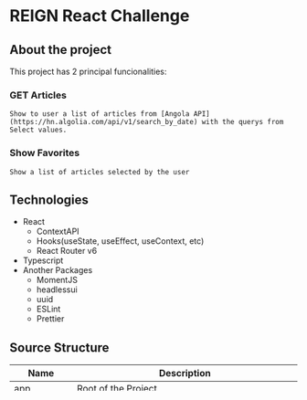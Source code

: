 # REIGN React Challenge

## About the project
This project has 2 principal funcionalities:

  ### GET Articles
    Show to user a list of articles from [Angola API](https://hn.algolia.com/api/v1/search_by_date) with the querys from Select values.

  ### Show Favorites
    Show a list of articles selected by the user
    
## Technologies
  * React
      * ContextAPI
      * Hooks(useState, useEffect, useContext, etc)
      * React Router v6
  * Typescript
  * Another Packages
      * MomentJS
      * headlessui
      * uuid
      * ESLint
      * Prettier 

## Source Structure
   Name  | Description
------------- | -------------
app  | Root of the Project
assets  | Static files like CSS or Images
components  | Components that we use in the views
context  | Global state that we use in the components
screens  | Views where we import our components
services  | Business logic, this files help us to consume APIs
utils  | Dummy data, functions or type that we use in the application

## Available Scripts
In the project directory, you can run:

  ### `npm start`
  Runs the app in the development mode.\
  Open [http://localhost:3000](http://localhost:3000) to view it in the browser.

  The page will reload if you make edits.\
  You will also see any lint errors in the console.

  ### `npm run build`
  Builds the app for production to the `build` folder.\





